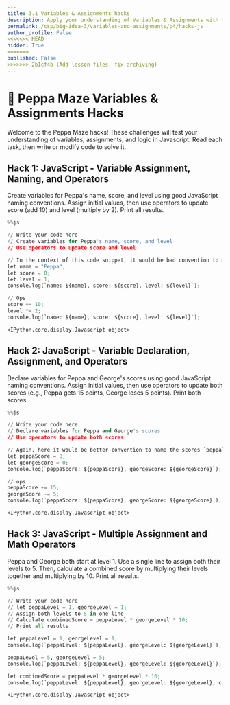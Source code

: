 ```yaml
---
title: 3.1 Variables & Assignments hacks
description: Apply your understanding of Variables & Assignments with these hacks
permalink: /csp/big-idea-3/variables-and-assignments/p4/hacks-js
author_profile: False
<<<<<<< HEAD
hidden: True
=======
published: False
>>>>>>> 2b1cf4b (Add lesson files, fix archiving)
---
```


# 🐷 Peppa Maze Variables & Assignments Hacks
Welcome to the Peppa Maze hacks! These challenges will test your understanding of variables, assignments, and logic in Javascript. Read each task, then write or modify code to solve it.

## Hack 1: JavaScript - Variable Assignment, Naming, and Operators
Create variables for Peppa's name, score, and level using good JavaScript naming conventions. Assign initial values, then use operators to update score (add 10) and level (multiply by 2). Print all results.


```python
%%js

// Write your code here
// Create variables for Peppa's name, score, and level
// Use operators to update score and level

// In the context of this code snippet, it would be bad convention to make hyperspecific vars here
let name = "Peppa";
let score = 0;
let level = 1;
console.log(`name: ${name}, score: ${score}, level: ${level}`);

// Ops
score += 10;
level *= 2;
console.log(`name: ${name}, score: ${score}, level: ${level}`);
```


    <IPython.core.display.Javascript object>


## Hack 2: JavaScript - Variable Declaration, Assignment, and Operators
Declare variables for Peppa and George's scores using good JavaScript naming conventions. Assign initial values, then use operators to update both scores (e.g., Peppa gets 15 points, George loses 5 points). Print both scores.


```python
%%js

// Write your code here
// Declare variables for Peppa and George's scores
// Use operators to update both scores

// Again, here it would be better convention to name the scores `peppa` and `george` given the lack of context
let peppaScore = 0;
let georgeScore = 0;
console.log(`peppaScore: ${peppaScore}, georgeScore: ${georgeScore}`);

// ops
peppaScore += 15;
georgeScore -= 5;
console.log(`peppaScore: ${peppaScore}, georgeScore: ${georgeScore}`);
```


    <IPython.core.display.Javascript object>


## Hack 3: JavaScript - Multiple Assignment and Math Operators
Peppa and George both start at level 1. Use a single line to assign both their levels to 5. Then, calculate a combined score by multiplying their levels together and multiplying by 10. Print all results.


```python
%%js

// Write your code here
// let peppaLevel = 1, georgeLevel = 1;
// Assign both levels to 5 in one line
// Calculate combinedScore = peppaLevel * georgeLevel * 10;
// Print all results

let peppaLevel = 1, georgeLevel = 1;
console.log(`peppaLevel: ${peppaLevel}, georgeLevel: ${georgeLevel}`);

peppaLevel = 5, georgeLevel = 5;
console.log(`peppaLevel: ${peppaLevel}, georgeLevel: ${georgeLevel}`);

let combinedScore = peppaLevel * georgeLevel * 10;
console.log(`peppaLevel: ${peppaLevel}, georgeLevel: ${georgeLevel}, combinedScore: ${combinedScore}`);
```


    <IPython.core.display.Javascript object>

